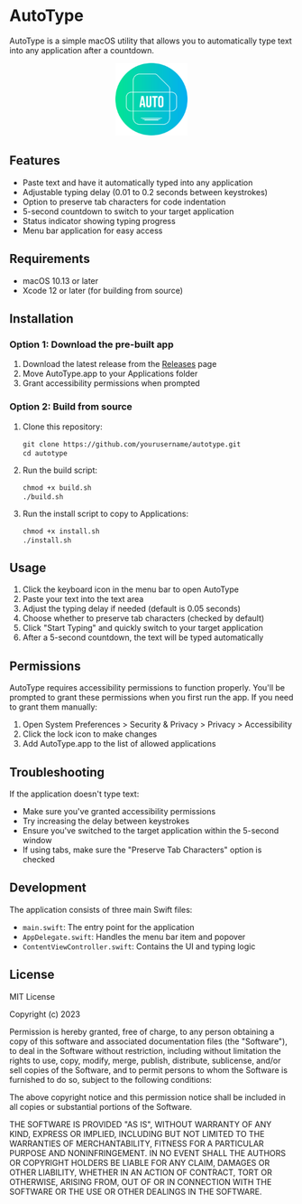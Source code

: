 # AutoType

AutoType is a simple macOS utility that allows you to automatically type text into any application after a countdown.

<p align="center">
  <img src="resources/icon.png" width="128" height="128" alt="AutoType Icon">
</p>

## Features

- Paste text and have it automatically typed into any application
- Adjustable typing delay (0.01 to 0.2 seconds between keystrokes)
- Option to preserve tab characters for code indentation
- 5-second countdown to switch to your target application
- Status indicator showing typing progress
- Menu bar application for easy access

## Requirements

- macOS 10.13 or later
- Xcode 12 or later (for building from source)

## Installation

### Option 1: Download the pre-built app

1. Download the latest release from the [Releases](https://github.com/yourusername/autotype/releases) page
2. Move AutoType.app to your Applications folder
3. Grant accessibility permissions when prompted

### Option 2: Build from source

1. Clone this repository:
   ```
   git clone https://github.com/yourusername/autotype.git
   cd autotype
   ```

2. Run the build script:
   ```
   chmod +x build.sh
   ./build.sh
   ```

3. Run the install script to copy to Applications:
   ```
   chmod +x install.sh
   ./install.sh
   ```

## Usage

1. Click the keyboard icon in the menu bar to open AutoType
2. Paste your text into the text area
3. Adjust the typing delay if needed (default is 0.05 seconds)
4. Choose whether to preserve tab characters (checked by default)
5. Click "Start Typing" and quickly switch to your target application
6. After a 5-second countdown, the text will be typed automatically

## Permissions

AutoType requires accessibility permissions to function properly. You'll be prompted to grant these permissions when you first run the app. If you need to grant them manually:

1. Open System Preferences > Security & Privacy > Privacy > Accessibility
2. Click the lock icon to make changes
3. Add AutoType.app to the list of allowed applications

## Troubleshooting

If the application doesn't type text:
- Make sure you've granted accessibility permissions
- Try increasing the delay between keystrokes
- Ensure you've switched to the target application within the 5-second window
- If using tabs, make sure the "Preserve Tab Characters" option is checked

## Development

The application consists of three main Swift files:
- `main.swift`: The entry point for the application
- `AppDelegate.swift`: Handles the menu bar item and popover
- `ContentViewController.swift`: Contains the UI and typing logic

## License

MIT License

Copyright (c) 2023

Permission is hereby granted, free of charge, to any person obtaining a copy
of this software and associated documentation files (the "Software"), to deal
in the Software without restriction, including without limitation the rights
to use, copy, modify, merge, publish, distribute, sublicense, and/or sell
copies of the Software, and to permit persons to whom the Software is
furnished to do so, subject to the following conditions:

The above copyright notice and this permission notice shall be included in all
copies or substantial portions of the Software.

THE SOFTWARE IS PROVIDED "AS IS", WITHOUT WARRANTY OF ANY KIND, EXPRESS OR
IMPLIED, INCLUDING BUT NOT LIMITED TO THE WARRANTIES OF MERCHANTABILITY,
FITNESS FOR A PARTICULAR PURPOSE AND NONINFRINGEMENT. IN NO EVENT SHALL THE
AUTHORS OR COPYRIGHT HOLDERS BE LIABLE FOR ANY CLAIM, DAMAGES OR OTHER
LIABILITY, WHETHER IN AN ACTION OF CONTRACT, TORT OR OTHERWISE, ARISING FROM,
OUT OF OR IN CONNECTION WITH THE SOFTWARE OR THE USE OR OTHER DEALINGS IN THE
SOFTWARE. 